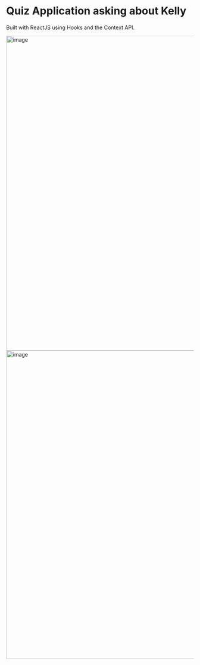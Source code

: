 # Quiz Application asking about Kelly 

Built with ReactJS using Hooks and the Context API.

<img width="846" alt="image" src="https://user-images.githubusercontent.com/93014710/215595494-fb07b5de-2f69-4281-8fb1-491b4864bb76.png">


<img width="828" alt="image" src="https://user-images.githubusercontent.com/93014710/215595428-3ec61455-b95a-4088-ab1c-70c60eff7f47.png">

